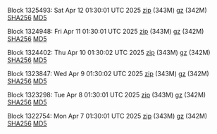 Block 1325493: Sat Apr 12 01:30:01 UTC 2025 [zip](https://files.01coin.io/mainnet/2025-04-12/bootstrap.dat.zip) (343M) [gz](https://files.01coin.io/mainnet/2025-04-12/bootstrap.dat.tar.gz) (342M) [SHA256](https://files.01coin.io/mainnet/2025-04-12/sha256.txt) [MD5](https://files.01coin.io/mainnet/2025-04-12/md5.txt)

Block 1324948: Fri Apr 11 01:30:01 UTC 2025 [zip](https://files.01coin.io/mainnet/2025-04-11/bootstrap.dat.zip) (343M) [gz](https://files.01coin.io/mainnet/2025-04-11/bootstrap.dat.tar.gz) (342M) [SHA256](https://files.01coin.io/mainnet/2025-04-11/sha256.txt) [MD5](https://files.01coin.io/mainnet/2025-04-11/md5.txt)

Block 1324402: Thu Apr 10 01:30:02 UTC 2025 [zip](https://files.01coin.io/mainnet/2025-04-10/bootstrap.dat.zip) (343M) [gz](https://files.01coin.io/mainnet/2025-04-10/bootstrap.dat.tar.gz) (342M) [SHA256](https://files.01coin.io/mainnet/2025-04-10/sha256.txt) [MD5](https://files.01coin.io/mainnet/2025-04-10/md5.txt)

Block 1323847: Wed Apr  9 01:30:02 UTC 2025 [zip](https://files.01coin.io/mainnet/2025-04-09/bootstrap.dat.zip) (343M) [gz](https://files.01coin.io/mainnet/2025-04-09/bootstrap.dat.tar.gz) (342M) [SHA256](https://files.01coin.io/mainnet/2025-04-09/sha256.txt) [MD5](https://files.01coin.io/mainnet/2025-04-09/md5.txt)

Block 1323298: Tue Apr  8 01:30:01 UTC 2025 [zip](https://files.01coin.io/mainnet/2025-04-08/bootstrap.dat.zip) (343M) [gz](https://files.01coin.io/mainnet/2025-04-08/bootstrap.dat.tar.gz) (342M) [SHA256](https://files.01coin.io/mainnet/2025-04-08/sha256.txt) [MD5](https://files.01coin.io/mainnet/2025-04-08/md5.txt)

Block 1322754: Mon Apr  7 01:30:01 UTC 2025 [zip](https://files.01coin.io/mainnet/2025-04-07/bootstrap.dat.zip) (343M) [gz](https://files.01coin.io/mainnet/2025-04-07/bootstrap.dat.tar.gz) (342M) [SHA256](https://files.01coin.io/mainnet/2025-04-07/sha256.txt) [MD5](https://files.01coin.io/mainnet/2025-04-07/md5.txt)
